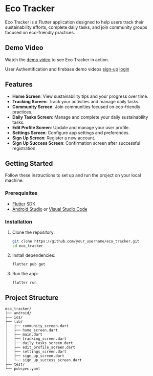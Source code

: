 # Eco Tracker

Eco Tracker is a Flutter application designed to help users track their sustainability efforts, complete daily tasks, and join community groups focused on eco-friendly practices.

## Demo Video

Watch the [demo video](https://youtube.com/shorts/k_IdCkhqXp8?feature=share) to see Eco Tracker in action.

User Authentification and firebase demo videos
[sign-up](https://www.loom.com/share/35d6f257062b49159e846b7fd2eaa64c?sid=53570e33-1a8b-4e2f-bbca-ce8ecead51e2)
[login](https://www.loom.com/share/7fbd3074382b45b1a45cb5448337034d?sid=c8a9254b-0260-4793-aded-a39f9e3f764f)

## Features

- **Home Screen**: View sustainability tips and your progress over time.
- **Tracking Screen**: Track your activities and manage daily tasks.
- **Community Screen**: Join communities focused on eco-friendly practices.
- **Daily Tasks Screen**: Manage and complete your daily sustainability tasks.
- **Edit Profile Screen**: Update and manage your user profile.
- **Settings Screen**: Configure app settings and preferences.
- **Sign Up Screen**: Register a new account.
- **Sign Up Success Screen**: Confirmation screen after successful registration.

## Getting Started

Follow these instructions to set up and run the project on your local machine.

### Prerequisites

- [Flutter](https://flutter.dev/docs/get-started/install) SDK
- [Android Studio](https://developer.android.com/studio) or [Visual Studio Code](https://code.visualstudio.com/)

### Installation

1. Clone the repository:

    ```bash
    git clone https://github.com/your_username/eco_tracker.git
    cd eco_tracker
    ```

2. Install dependencies:

    ```bash
    flutter pub get
    ```

3. Run the app:

    ```bash
    flutter run
    ```

## Project Structure

```plaintext
eco_tracker/
├── android/
├── ios/
├── lib/
│   ├── community_screen.dart
│   ├── home_screen.dart
│   ├── main.dart
│   ├── tracking_screen.dart
│   ├── daily_tasks_screen.dart
│   ├── edit_profile_screen.dart
│   ├── settings_screen.dart
│   ├── sign_up_screen.dart
│   └── sign_up_success_screen.dart
├── test/
└── pubspec.yaml
